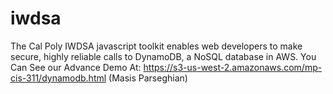 # iwdsa
The Cal Poly IWDSA javascript toolkit enables web developers to make secure, highly reliable calls to DynamoDB, a NoSQL database in AWS.
You Can See our Advance Demo At:
https://s3-us-west-2.amazonaws.com/mp-cis-311/dynamodb.html  (Masis Parseghian)
